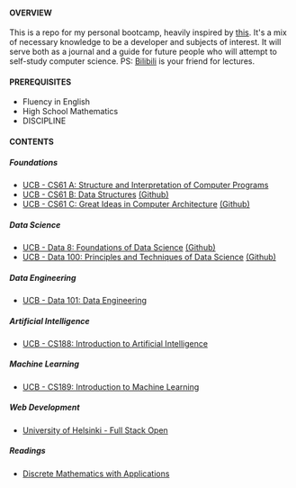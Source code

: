 #### OVERVIEW

This is a repo for my personal bootcamp, heavily inspired by [this](https://www.reddit.com/r/learnprogramming/comments/ortnef/a_super_harsh_guide_to_learning_computer_science/). It's a mix of necessary knowledge to be a developer and subjects of interest. It will serve both as a journal and a guide for future people who will attempt to self-study computer science.
PS: [Bilibili](https://www.bilibili.com/) is your friend for lectures.

#### PREREQUISITES

- Fluency in English
- High School Mathematics
- DISCIPLINE

#### CONTENTS

##### Foundations
- [UCB - CS61 A: Structure and Interpretation of Computer Programs](https://inst.eecs.berkeley.edu/~cs61a/sp21/)
- [UCB - CS61 B: Data Structures](https://sp21.datastructur.es/) [(Github)](https://github.com/orgs/Berkeley-CS61B/repositories)
- [UCB - CS61 C: Great Ideas in Computer Architecture](https://cs61c.org/sp22/) [(Github)](https://github.com/orgs/61c-teach/repositories)

##### Data Science
- [UCB - Data 8: Foundations of Data Science](http://data8.org/fa21/) [(Github)](https://github.com/orgs/data-8/repositories)
- [UCB - Data 100: Principles and Techniques of Data Science](https://ds100.org/sp22/) [(Github)](https://github.com/orgs/DS-100/repositories)

##### Data Engineering
- [UCB - Data 101: Data Engineering](https://data101.org/)

##### Artificial Intelligence
- [UCB - CS188: Introduction to Artificial Intelligence](https://inst.eecs.berkeley.edu/~cs188/fa21/)

##### Machine Learning
- [UCB - CS189: Introduction to Machine Learning](https://people.eecs.berkeley.edu/~jrs/189/)

##### Web Development
- [University of Helsinki - Full Stack Open](https://fullstackopen.com/en/)

##### Readings
- [Discrete Mathematics with Applications](https://www.amazon.com/Discrete-Mathematics-Applications-Susanna-Epp-dp-1337694193/dp/1337694193/ref=dp_ob_image_bk)
